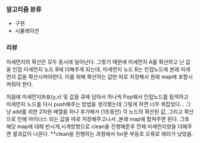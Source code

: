 ### 알고리즘 분류
- 구현
- 시뮬레이션

### 리뷰
미세먼지의 확산은 모두 동시에 일어난다.
그렇기 때문에 미세먼지 A를 확산하고 난 값을 인접 미세먼지 노드 B에 더해주게 되는데, 미세먼지 노드 B는 인접노드에 본래 미세먼지 값을 확산시켜야한다.
이를 위해 확산하는 값만 따로 저장해서 원래 map에 포함시켜줘야 한다.

처음에 미세먼지좌표(y,x) 및 값을 큐에 담아서 하나씩 Pop해서 인접노드를 탐색하고 미세먼지 노드를 다시 push해주는 방법을 생각했는데
그렇게 하면 너무 복잡았다... 그냥 add를 위한 2차원 배열을 하나 추가해서 (1초동안) 각 노드의 확산된 값, 그리고 확산으로 인해 마이너스 되는 값을 따로 저장해주고나서 ,본래 map에 합쳐주면 된다. 
그후 해당 map에 대해 반시계,시계방향으로 clean을 진행해준후 전체 미세먼지양을 더해주면 결과값이 나온다.
**clean을 진행하는 과정에서 for문 부등호 오류로 에러가 났었음.









